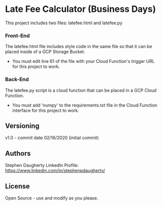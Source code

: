 # Late Fee Calculator (Business Days)
This project includes two files: latefee.html and latefee.py

### Front-End 
The latefee.html file includes style code in the same file so that it can be placed inside of a GCP Storage Bucket.
* You must edit line 61 of the file with your Cloud Function's trigger URL for this project to work.

### Back-End
The latefee.py script is a cloud function that can be placed in a GCP Cloud Function.
* You must add 'numpy' to the requirements.txt file in the Cloud Function interface for this project to work.

## Versioning
v1.0 - commit date 02/16/2020 (initial commit)

## Authors
Stephen Daugherty LinkedIn Profile: https://www.linkedin.com/in/stephenpdaugherty/

## License
Open Source - use and modify as you please.
